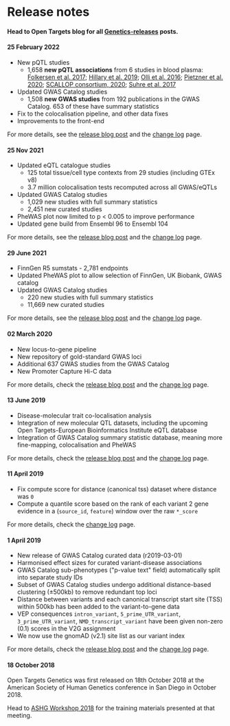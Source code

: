 # Release notes

#### Head to Open Targets blog for all [Genetics-releases](https://blog.opentargets.org/tag/open-targets-genetics/) posts.&#x20;

#### 25 February 2022

* New pQTL studies
  * 1,658 **new pQTL associations** from 6 studies in blood plasma: [Folkersen et al. 2017](https://journals.plos.org/plosgenetics/article?id=10.1371/journal.pgen.1006706); [Hillary et al. 2019](https://www.nature.com/articles/s41467-019-11177-x); [Olli et al. 2016](https://www.cell.com/ajhg/fulltext/S0002-9297\(16\)30485-2); [Pietzner et al. 2020](https://rdcu.be/cGGrc); [SCALLOP consortium, 2020](https://rdcu.be/cGGp3); [Suhre et al. 2017](https://www.nature.com/articles/ncomms14357)
* Updated GWAS Catalog studies
  * 1,508 **new GWAS studies** from 192 publications in the GWAS Catalog. 653 of these have summary statistics
* Fix to the colocalisation pipeline, and other data fixes
* Improvements to the front-end

For more details, see the [release blog post](https://blog.opentargets.org/open-targets-genetics-version-7/) and the [change log](change-log.md) page.

#### 25 Nov 2021

* Updated eQTL catalogue studies
  * 125 total tissue/cell type contexts from 29 studies (including GTEx v8)
  * 3.7 million colocalisation tests recomputed across all GWAS/eQTLs
* Updated GWAS Catalog studies
  * 1,029 new studies with full summary statistics
  * 2,451 new curated studies
* PheWAS plot now limited to p < 0.005 to improve performance
* Updated gene build from Ensembl 96 to Ensembl 104

For more details, see the [release blog post](https://blog.opentargets.org/open-targets-genetics-version-6/) and the [change log](change-log.md) page.

#### 29 June 2021

* FinnGen R5 sumstats - 2,781 endpoints
* Updated PheWAS plot to allow selection of FinnGen, UK Biobank, GWAS catalog
* Updated GWAS Catalog studies
  * 220 new studies with full summary statistics
  * 11,669 new curated studies

For more details, see the [release blog post](https://blog.opentargets.org/open-targets-genetics-version-5/) and the [change log](change-log.md) page.

#### 02 March 2020

* New locus-to-gene pipeline
* New repository of gold-standard GWAS loci
* Additional 637 GWAS studies from the GWAS Catalog
* New Promoter Capture Hi-C data

For more details, check the [release blog post](https://blog.opentargets.org/2020/03/06/open-targets-genetics-new-release-is-out/) and the [change log](https://genetics-docs.opentargets.org/technical-pipeline/change-log) page.

#### 13 June 2019

* Disease-molecular trait co-localisation analysis
* Integration of new molecular QTL datasets, including the upcoming Open Targets-European Bioinformatics Institute eQTL database
* Integration of GWAS Catalog summary statistic database, meaning more fine-mapping, colocalisation and PheWAS

For more details, check the [release blog post](https://blog.opentargets.org/2019/06/17/open-targets-genetics-release-19-06-is-out-2/) and the [change log](https://genetics-docs.opentargets.org/technical-pipeline/change-log) page.

#### 11 April 2019

* Fix compute score for distance (canonical tss) dataset where distance was `0`
* Compute a quantile score based on the rank of each variant 2 gene evidence in a (`source_id`, `feature`) window over the raw `*_score`

For more details, check the [change log](https://genetics-docs.opentargets.org/technical-pipeline/change-log) page.

#### 1 April 2019

* New release of GWAS Catalog curated data (r2019-03-01)
* Harmonised effect sizes for curated variant-disease associations
* GWAS Catalog sub-phenotypes ("p-value text" field) automatically split into separate study IDs
* Subset of GWAS Catalog studies undergo additional distance-based clustering (±500kb) to remove redundant top loci
* Distance between variants and each canonical transcript start site (TSS) within 500kb has been added to the variant-to-gene data
* VEP consequences `intron_variant`, `5_prime_UTR_variant`, `3_prime_UTR_variant`, `NMD_transcript_variant` have been given non-zero (0.1) scores in the V2G assignment
* We now use the gnomAD (v2.1) site list as our variant index

For more details, check the [release blog post](https://blog.opentargets.org/2019/04/09/open-targets-genetics-release-is-out/) and the [change log](https://genetics-docs.opentargets.org/technical-pipeline/change-log) page.

#### 18 October 2018

Open Targets Genetics was first released on 18th October 2018 at the American Society of Human Genetics conference in San Diego in October 2018.&#x20;

Head to [ASHG Workshop 2018](https://genetics-docs.opentargets.org/meetings/ashg-workshop-2018) for the training materials presented at that meeting.
